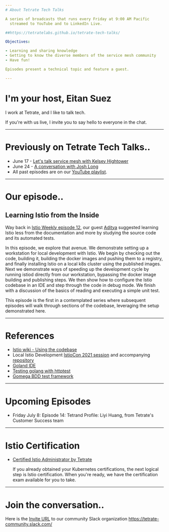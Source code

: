 ```yaml
---
# About Tetrate Tech Talks

A series of broadcasts that runs every Friday at 9:00 AM Pacific
  streamed to YouTube and to LinkedIn Live.

##https://tetratelabs.github.io/tetrate-tech-talks/

Objectives:

- Learning and sharing knowledge
- Getting to know the diverse members of the service mesh community
- Have fun!

Episodes present a technical topic and feature a guest.

---
```

# I'm your host, Eitan Suez

I work at Tetrate, and I like to talk tech.

If you're with us live, I invite you to say hello to everyone in the chat.

---
# Previously on Tetrate Tech Talks..

- June 17 - [Let's talk service mesh with Kelsey Hightower](../../episode11/)
- June 24 - [A conversation with Josh Long](../../episode12/)
- All past episodes are on our [YouTube playlist](https://www.youtube.com/playlist?list=PLm51GPKRAmTlOkjWDJBQYtjcc9WPk4E4F).

---
# Our episode..

## Learning Istio from the Inside

Way back in [Istio Weekly episode 12](https://youtu.be/o3Fi6nwuuiI), our guest [Aditya](https://www.linkedin.com/in/aditya-prerepa-963007178/) suggested learning Istio less from the documentation and more by studying the source code and its automated tests.

In this episode, we explore that avenue.  We demonstrate setting up a workstation for local development with Istio.  We begin by checking out the code, building it, building the docker images and pushing them to a registry, and finally installing Istio on a local k8s cluster using the published images.  Next we demonstrate ways of speeding up the development cycle by running istiod directly from our workstation, bypassing the docker image building and publishing steps.  We then show how to configure the Istio codebase in an IDE and step through the code in debug mode.  We finish with a discussion of the basics of reading and executing a simple unit test.

This episode is the first in a contemplated series where subsequent episodes will walk through sections of the codebase, leveraging the setup demonstrated here.

---
# References

- [Istio wiki - Using the codebase](https://github.com/istio/istio/wiki/Using-the-Code-Base)
- Local Istio Development [IstioCon 2021 session](https://youtu.be/g4A8LAauyJA) and accompanying [repository](https://github.com/howardjohn/local-istio-development)
- [Goland IDE](https://www.jetbrains.com/go/)
- [Testing golang with httptest](https://speedscale.com/testing-golang-with-httptest/)
- [Gomega BDD test framework](https://onsi.github.io/gomega/)

---
# Upcoming Episodes

- Friday July 8: Episode 14: Tetrand Profile: Liyi Huang, from Tetrate's Customer Success team

---
# Istio Certification

- [Certified Istio Administrator by Tetrate](https://academy.tetrate.io/courses/certified-istio-administrator)

    If you already obtained your Kubernetes certifications, the next logical step is Istio certification.
    When you're ready, we have the certification exam available for you to take.

---
# Join the conversation..

Here is the [Invite URL](https://tetr8.io/tetrate-community) to our community Slack organization https://tetrate-community.slack.com/


